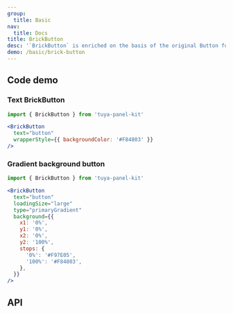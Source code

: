 ```yaml
---
group:
  title: Basic
nav:
  title: Docs
title: BrickButton
desc: '`BrickButton` is enriched on the basis of the original Button function.'
demo: /basic/brick-button
---
```


## Code demo

### Text BrickButton

```jsx
import { BrickButton } from 'tuya-panel-kit'

<BrickButton
  text="button"
  wrapperStyle={{ backgroundColor: '#F84803' }}
/>
```

### Gradient background button

```jsx
import { BrickButton } from 'tuya-panel-kit'

<BrickButton
  text="button"
  loadingSize="large"
  type="primaryGradient"
  background={{
    x1: '0%',
    y1: '0%',
    x2: '0%',
    y2: '100%',
    stops: {
      '0%': '#F97E05',
      '100%': '#F84803',
    },
  }}
/>
```

## API

<API name="BrickButtonProps"></API>
